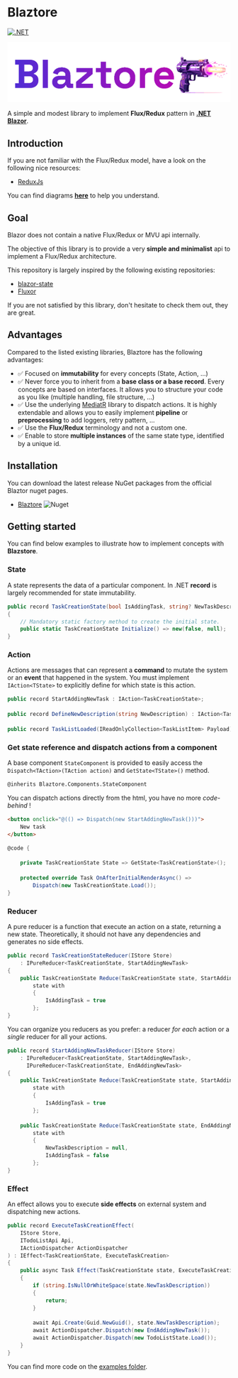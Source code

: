 # Blaztore

[![.NET](https://github.com/pierregillon/Blaztore/actions/workflows/dotnet.yml/badge.svg)](https://github.com/pierregillon/Blaztore/actions/workflows/dotnet.yml)

![blaztore home](./assets/blaztore_home.png)

A simple and modest library to implement **Flux/Redux** pattern in **[.NET Blazor](https://dotnet.microsoft.com/en-us/apps/aspnet/web-apps/blazor)**.

## Introduction

If you are not familiar with the Flux/Redux model, have a look on the following nice resources:
- [ReduxJs](https://redux.js.org/tutorials/essentials/part-1-overview-concepts)

You can find diagrams [**here**](docs/diagrams.md) to help you understand.

## Goal

Blazor does not contain a native Flux/Redux or MVU api internally.

The objective of this library is to provide a very **simple and minimalist** api to implement a Flux/Redux architecture.

This repository is largely inspired by the following existing repositories:
- [blazor-state](https://github.com/TimeWarpEngineering/blazor-state)
- [Fluxor](https://github.com/mrpmorris/Fluxor/tree/master)

If you are not satisfied by this library, don't hesitate to check them out, they are great.

## Advantages

Compared to the listed existing libraries, Blaztore has the following advantages:
- ✅ Focused on **immutability** for every concepts (State, Action, ...)
- ✅ Never force you to inherit from a **base class or a base record**. Every concepts are based on interfaces. It allows you to structure your code as you like (multiple handling, file structure, ...)
- ✅ Use the underlying [MediatR](https://github.com/jbogard/MediatR) library to dispatch actions. 
It is highly extendable and allows you to easily implement **pipeline** or **preprocessing** to add loggers, retry pattern, ...
- ✅ Use the **Flux/Redux** terminology and not a custom one.
- ✅ Enable to store **multiple instances** of the same state type, identified by a unique id.

## Installation

You can download the latest release NuGet packages from the official Blaztor nuget pages.

- [Blaztore](https://www.nuget.org/packages/Blaztore) ![Nuget](https://img.shields.io/badge/dynamic/xml?color=blue&label=Nuget&prefix=v&query=//Project/PropertyGroup/Version/text()&url=https://raw.githubusercontent.com/pierregillon/Blaztore/main/src/Blaztore/Blaztore.csproj)

## Getting started

You can find below examples to illustrate how to implement concepts with **Blazstore**.

### State
A state represents the data of a particular component.
In .NET **record** is largely recommended for state immutability.

```csharp
public record TaskCreationState(bool IsAddingTask, string? NewTaskDescription) : IState
{
    // Mandatory static factory method to create the initial state.
    public static TaskCreationState Initialize() => new(false, null);
}
```
### Action
Actions are messages that can represent a **command** to mutate the system or an **event** that happened in the system.
You must implement `IAction<TState>` to explicitly define for which state is this action.

```csharp
public record StartAddingNewTask : IAction<TaskCreationState>;

public record DefineNewDescription(string NewDescription) : IAction<TaskCreationState>;

public record TaskListLoaded(IReadOnlyCollection<TaskListItem> Payload) : IAction<TaskListState>;
```

### Get state reference and dispatch actions from a component
A base component `StateComponent` is provided to easily access the `Dispatch<TAction>(TAction action)` and `GetState<TState>()` method.
```html
@inherits Blaztore.Components.StateComponent
```
You can dispatch actions directly from the html, you have no more *code-behind* !
```html
<button onclick="@(() => Dispatch(new StartAddingNewTask()))">
    New task
</button>
```
```csharp
@code {

    private TaskCreationState State => GetState<TaskCreationState>();

    protected override Task OnAfterInitialRenderAsync() =>
        Dispatch(new TaskCreationState.Load());
}
```
### Reducer

A pure reducer is a function that execute an action on a state, returning a new state.
Theoretically, it should not have any dependencies and generates no side effects.

```csharp
public record TaskCreationStateReducer(IStore Store) 
    : IPureReducer<TaskCreationState, StartAddingNewTask>
{
    public TaskCreationState Reduce(TaskCreationState state, StartAddingNewTask action) =>
        state with
        {
            IsAddingTask = true
        };
}
```

You can organize you reducers as you prefer: a reducer *for each* action or a *single* reducer for all your actions.

```csharp
public record StartAddingNewTaskReducer(IStore Store) 
    : IPureReducer<TaskCreationState, StartAddingNewTask>,
      IPureReducer<TaskCreationState, EndAddingNewTask>
{
    public TaskCreationState Reduce(TaskCreationState state, StartAddingNewTask action) =>
        state with
        {
            IsAddingTask = true
        };
        
    public TaskCreationState Reduce(TaskCreationState state, EndAddingNewTask action) =>
        state with
        {
            NewTaskDescription = null,
            IsAddingTask = false
        };
}
```


### Effect

An effect allows you to execute **side effects** on external system and dispatching new actions.

```csharp
public record ExecuteTaskCreationEffect(
    IStore Store, 
    ITodoListApi Api, 
    IActionDispatcher ActionDispatcher
) : IEffect<TaskCreationState, ExecuteTaskCreation>
{
    public async Task Effect(TaskCreationState state, ExecuteTaskCreation action)
    {
        if (string.IsNullOrWhiteSpace(state.NewTaskDescription))
        {
            return;
        }

        await Api.Create(Guid.NewGuid(), state.NewTaskDescription);
        await ActionDispatcher.Dispatch(new EndAddingNewTask());
        await ActionDispatcher.Dispatch(new TodoListState.Load());
    }
}
```

You can find more code on the [examples folder](/src/Blaztore.Examples.Wasm).